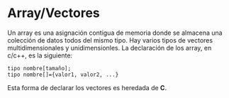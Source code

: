 # Array/Vectores

Un array es una asignación contigua de memoria donde se almacena una colección de datos todos del mismo tipo. Hay varios tipos de vectores multidimensionales y unidimensionles.
La declaración de los array, en c/c++, es la siguiente:
```
tipo nombre[tamaño];
tipo nombre[]={valor1, valor2, ...}
```
Esta forma de declarar los vectores es heredada de **C**.